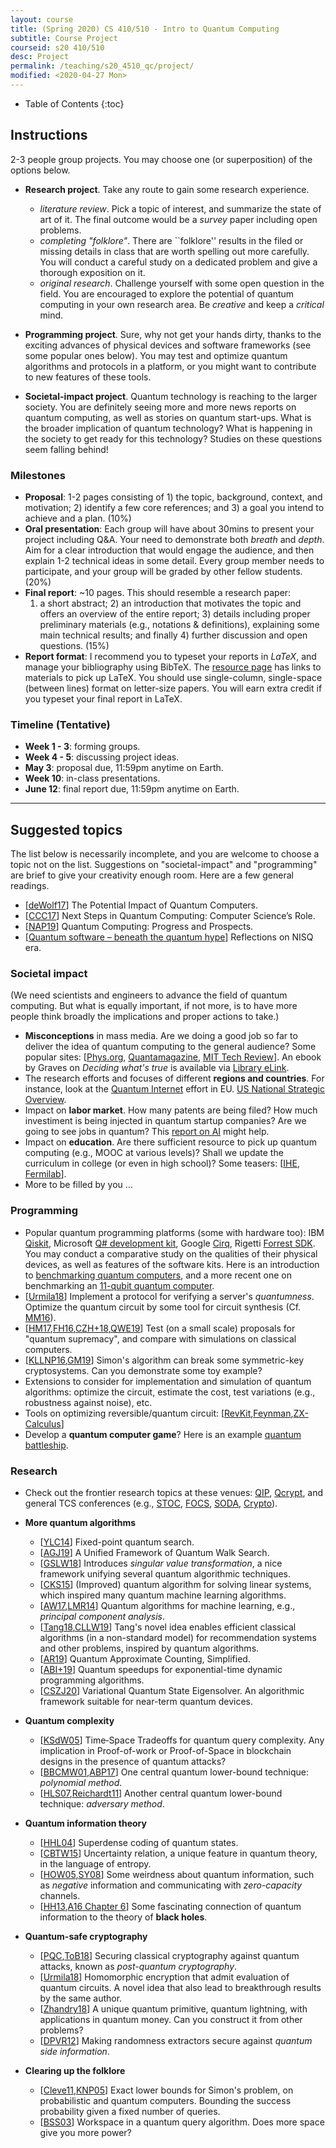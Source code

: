```yaml
---
layout: course
title: (Spring 2020) CS 410/510 - Intro to Quantum Computing
subtitle: Course Project
courseid: s20 410/510
desc: Project
permalink: /teaching/s20_4510_qc/project/
modified: <2020-04-27 Mon>
---
```


* Table of Contents
{:toc}

## Instructions

2-3 people group projects. You may choose one (or superposition) of
the options below. 
* **Research project**. Take any route to gain some research
  experience.
  *  _literature review_. Pick a topic of interest, and summarize the
state of art of it. The final outcome would be a _survey_ paper
including open problems.
  *  _completing "folklore"_. There are ``folklore'' results in the
   filed or missing details in class that are worth spelling out more
   carefully. You will conduct a careful study on a dedicated problem
   and give a thorough exposition on it.
  *  _original research_. Challenge yourself with some open question
   in the field. You are encouraged to explore the potential of
   quantum computing in your own research area. Be _creative_ and keep
   a _critical_ mind.

*  **Programming project**. Sure, why not get your hands dirty, thanks
   to the exciting advances of physical devices and software
   frameworks (see some popular ones below). You may test and optimize
   quantum algorithms and protocols in a platform, or you might want
   to contribute to new features of these tools.
   
*  **Societal-impact project**. Quantum technology is reaching to the
 larger society. You are definitely seeing more and more news reports
 on quantum computing, as well as stories on quantum start-ups. What
 is the broader implication of quantum technology?  What is happening
 in the society to get ready for this technology?  Studies on these
 questions seem falling behind!

### Milestones
*  **Proposal**: 1-2 pages consisting of 1) the topic, background,
   context, and motivation; 2) identify a few core references; and 3)
   a goal you intend to achieve and a plan. (10%)
*  **Oral presentation**: Each group will have about 30mins to present
   your project including Q&A. Your need to demonstrate both _breath_
   and _depth_. Aim for a clear introduction that would engage the
   audience, and then explain 1-2 technical ideas in some
   detail. Every group member needs to participate, and your group
   will be graded by other fellow students. (20%)
*  **Final report**: ~10 pages. This should resemble a research paper:
   1) a short abstract; 2) an introduction that motivates the topic
   and offers an overview of the entire report; 3) details including
   proper preliminary materials (e.g., notations & definitions),
   explaining some main technical results; and finally 4) further
   discussion and open questions. (15%)
*  **Report format**: I recommend you to typeset your reports in
   _LaTeX_, and manage your bibliography using BibTeX. The [resource
   page]({{base}}/teaching/s20_4510_qc/resource/) has links to
   materials to pick up LaTeX. You should use single-column,
   single-space (between lines) format on letter-size papers. You
   will earn extra credit if you typeset your final report in LaTeX. 

### Timeline (Tentative)
*  **Week 1 - 3**: forming groups.
*  **Week 4 - 5**: discussing project ideas.
*  **May 3**: proposal due, 11:59pm anytime on Earth. 
*  **Week 10**: in-class presentations. 
*  **June 12**: final report due, 11:59pm anytime on Earth. 

------ 

## Suggested topics 

The list below is necessarily incomplete, and you are welcome to
choose a topic not on the list. Suggestions on "societal-impact" and
"programming" are brief to give your creativity enough room. Here are
a few general readings.

* [[deWolf17](https://arxiv.org/1712.05380)] The Potential Impact of Quantum Computers.
* [[CCC17](https://cra.org/ccc/wp-content/uploads/sites/2/2018/11/Next-Steps-in-Quantum-Computing.pdf)]
Next Steps in Quantum Computing: Computer Science’s Role.
* [[NAP19](https://www.nap.edu/catalog/25196/quantum-computing-progress-and-prospects)] Quantum Computing: Progress and Prospects. 
* [[Quantum software – beneath the quantum hype](https://www.factbasedinsight.com/quantum-software-beneath-the-quantum-hype/#zp-ID-139100-2488567-SQFNRLQ9)] Reflections on NISQ era.

### Societal impact
(We need scientists and engineers to advance the field of quantum
  computing. But what is equally important, if not more, is to have
  more people think broadly the implications and proper actions to
  take.)
  
* **Misconceptions** in mass media.  Are we doing a good job so far to
  deliver the idea of quantum computing to the general audience? Some
  popular sites: [[Phys.org](https://m.phys.org/),
  [Quantamagazine](https://www.quantamagazine.org/tag/quantum-computing/),
  [MIT Tech
  Review](https://www.technologyreview.com/topic/computing/quantum-computing/)]. An ebook by Graves on _Deciding what's true_ is available via [Library eLink](https://search.library.pdx.edu/primo-explore/fulldisplay?docid=CP71268037550001451&vid=PSU&search_scope=all&tab=default_tab&lang=en_US&context=L).
* The research efforts and focuses of different **regions and
  countries**. For instance, look at the [Quantum Internet](http://quantum-internet.team/) effort in EU. [US National Strategic Overview](https://www.whitehouse.gov/wp-content/uploads/2018/09/National-Strategic-Overview-for-Quantum-Information-Science.pdf).
* Impact on **labor market**. How many patents are being filed? How
  much investiment is being injected in quantum startup companies?
  Are we going to see jobs in quantum? This [report on
  AI](https://web.stanford.edu/~mww/webb_jmp.pdf) might help.
* Impact on **education**. Are there sufficient resource to pick up
  quantum computing (e.g., MOOC at various levels)? Shall we update
  the curriculum in college (or even in high school)? Some teasers:
  [[IHE](https://www.insidehighered.com/digital-learning/blogs/online-trending-now/quantum-leap-future-education), [Fermilab](https://arxiv.org/pdf/2004.07206.pdf)].
* More to be filled by you ...


### Programming 

* Popular quantum programming platforms (some with hardware too): IBM
  [Qiskit](https://qiskit.org/), Microsoft [Q# development
  kit](https://www.microsoft.com/en-us/quantum/development-kit),
  Google [Cirq](https://cirq.readthedocs.io/en/stable/index.html),
  Rigetti [Forrest SDK](http://docs.rigetti.com/en/stable/). You may
  conduct a comparative study on the qualities of their physical
  devices, as well as features of the software kits. Here is an
  introduction to [benchmarking quantum
  computers](https://qiskit.org/textbook/ch-quantum-hardware/randomized-benchmarking.html), and a more recent one on benchmarking an [11-qubit quantum computer](https://www.nature.com/articles/s41467-019-13534-2).
*  [[Urmila18](https://arxiv.org/abs/1804.01082)] Implement a protocol
   for verifying a server's _quantumness_. Optimize the quantum
   circuit by some tool for circuit synthesis
   (Cf. [MM16](https://iopscience.iop.org/article/10.1088/2058-9565/1/1/015003/meta)).
*  [[HM17](https://arxiv.org/abs/1809.07442),[FH16](https://arxiv.org/abs/1602.07674),[CZH+18](https://arxiv.org/abs/1805.01450),[QWE19](https://arxiv.org/abs/1902.02359)]
   Test (on a small scale) proposals for "quantum supremacy", and
   compare with simulations on classical computers.
*  [[KLLNP16](https://arxiv.org/abs/1602.05973),[GM19](https://scirate.com/arxiv/1902.02332)]
   Simon's algorithm can break some symmetric-key cryptosystems. Can
   you demonstrate some toy example? 
*  Extensions to consider for implementation and simulation of quantum
   algorithms: optimize the circuit, estimate the cost, test
   variations (e.g., robustness against noise), etc.
*  Tools on optimizing reversible/quantum circuit:
   [[RevKit](https://msoeken.github.io/revkit.html),[Feynman](https://github.com/meamy/feynman),[ZX-Calculus](https://arxiv.org/abs/1902.03178)]
*  Develop a **quantum computer game**? Here is an example [quantum
   battleship](https://medium.com/@decodoku/quantum-battleships-the-first-multiplayer-game-for-a-quantum-computer-e4d600ccb3f3).

### Research 

*  Check out the frontier research topics at these venues:
[QIP](https://qipconference.org/),
[Qcrypt](http://2018.qcrypt.net/previous-next-conferences/), and
general TCS conferences (e.g., [STOC](http://acm-stoc.org/),
[FOCS](http://ieee-focs.org/),
[SODA](http://www.siam.org/meetings/archives.php#SODA),
[Crypto](http://www.iacr.org/meetings/crypto/)).

* **More quantum algorithms**
  * [[YLC14](https://arxiv.org/abs/1409.3305)] Fixed-point quantum search. 
  * [[AGJ19](https://arxiv.org/abs/1912.04233)] A Unified Framework of Quantum Walk Search.
  * [[GSLW18](https://arxiv.org/abs/1806.01838)] Introduces _singular
  value transformation_, a nice framework unifying several quantum
  algorithmic techniques.
  * [[CKS15](https://arxiv.org/abs/1511.02306)] (Improved) quantum
  algorithm for solving linear systems, which inspired many quantum
  machine learning algorithms.
  * [[AW17](https://arxiv.org/abs/1701.06806),[LMR14](https://arxiv.org/abs/1307.0401)]
  Quantum algorithms for machine learning, e.g., _principal component
  analysis_.
  * [[Tang18](https://arxiv.org/abs/1807.04271),[CLLW19](https://arxiv.org/abs/1901.03254)]
  Tang's novel idea enables efficient classical algorithms (in a
  non-standard model) for recommendation systems and other problems,
  inspired by quantum algorithms.
  * [[AR19](https://arxiv.org/abs/1908.10846)] Quantum Approximate Counting, Simplified.
  * [[ABI+19](https://arxiv.org/abs/1807.05209)] Quantum speedups for exponential-time dynamic programming
algorithms. 
  * [[CSZJ20](https://arxiv.org/abs/2004.01372)] Variational Quantum
    State Eigensolver. An algorithmic framework suitable for near-term quantum devices. 

* **Quantum complexity**

  * [[KSdW05](https://epubs.siam.org/doi/10.1137/05063235X)] Time‐Space
Tradeoffs for quantum query complexity. Any implication in
Proof-of-work or Proof-of-Space in blockchain designs in the presence
of quantum attacks?
  * [[BBCMW01](https://dl.acm.org/citation.cfm?doid=502090.502097),[ABP17](https://arxiv.org/abs/1711.07285)]
  One central quantum lower-bound technique: _polynomial method_.
  * [[HLS07](https://arxiv.org/abs/quant-ph/0611054),[Reichardt11](https://arxiv.org/abs/1005.1601)]
  Another central quantum lower-bound technique: _adversary method_. 
  
* **Quantum information theory**
  * [[HHL04](https://arxiv.org/abs/quant-ph/0307221)] Superdense
    coding of quantum states.
  * [[CBTW15](https://arxiv.org/abs/1511.04857)] Uncertainty relation,
a unique feature in quantum theory, in the language of entropy.
  * [[HOW05](http://arxiv.org/abs/quant-ph/0505062),[SY08](http://arxiv.org/abs/0807.4935)] Some weirdness about quantum information, such as _negative_ information and communicating with _zero-capacity_ channels.
  *  [[HH13](https://arxiv.org/abs/1301.4504),[A16 Chapter
   6](http://www.scottaaronson.com/barbados-2016.pdf)] Some
   fascinating connection of quantum information to the theory of
   **black holes**.

* **Quantum-safe cryptography**
  *  [[PQC](https://pqcrypto.org/),[ToB18](https://blog.trailofbits.com/2018/10/22/a-guide-to-post-quantum-cryptography/)]
   Securing classical cryptography against quantum attacks, known as
   _post-quantum cryptography_.
  *  [[Urmila18](https://arxiv.org/abs/1708.02130)] Homomorphic
   encryption that admit evaluation of quantum circuits. A novel idea
   that also lead to breakthrough results by the same author. 
  *  [[Zhandry18](https://eprint.iacr.org/2017/1080)] A unique quantum
   primitive, quantum lightning, with applications in quantum
   money. Can you construct it from other problems?
  *  [[DPVR12](https://epubs.siam.org/doi/10.1137/100813683)] Making
   randomness extractors secure against _quantum side information_.

* **Clearing up the folklore**
  *  [[Cleve11](https://cs.uwaterloo.ca/~cleve/courses/F11CS667/SimonClassicalLB.pdf),[KNP05](https://arxiv.org/abs/quant-ph/0501060)]
   Exact lower bounds for Simon's problem, on probabilistic and
   quantum computers. Bounding the success probability given a fixed
   number of queries.
  *  [[BSS03](https://www.computer.org/csdl/proceedings/ccc/2003/1879/00/18790179.pdf)]
   Workspace in a quantum query algorithm. Does more space give you
   more power?

